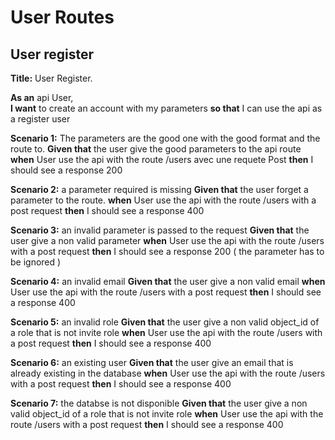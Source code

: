 # User Routes

## User register

**Title:** User Register.  

**As an** api User,  
**I want** to create an account with my parameters
**so that** I can use the api as a register user

**Scenario 1:** The parameters are the good one with the good format and the route to.
**Given that** the user give the good parameters to the api route
**when** User use the api with the route /users avec une requete Post
**then** I should see a response 200

**Scenario 2:** a parameter required is missing
**Given that** the user forget a parameter to the route.
**when** User use the api with the route /users with a post request
**then** I should see a response 400

**Scenario 3:** an invalid parameter is passed to the request
**Given that** the user give a non valid parameter
**when** User use the api with the route /users with a post request
**then** I should see a response 200 ( the parameter has to be ignored )

**Scenario 4:** an invalid email
**Given that** the user give a non valid email
**when** User use the api with the route /users with a post request
**then** I should see a response 400

**Scenario 5:** an invalid role
**Given that** the user give a non valid object_id of a role that is not invite role
**when** User use the api with the route /users with a post request
**then** I should see a response 400

**Scenario 6:** an existing user 
**Given that** the user give an email that is already existing in the database
**when** User use the api with the route /users with a post request
**then** I should see a response 400

**Scenario 7:** the databse is not disponible
**Given that** the user give a non valid object_id of a role that is not invite role
**when** User use the api with the route /users with a post request
**then** I should see a response 400